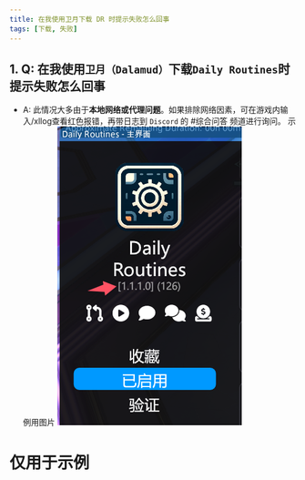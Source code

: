 ```yaml
---
title: 在我使用卫月下载 DR 时提示失败怎么回事
tags: [下载, 失败]
---
```


## 1. Q: 在我使用`卫月（Dalamud）`下载`Daily Routines`时提示失败怎么回事
   - A: 此情况大多由于**本地网络或代理问题**。如果排除网络因素，可在游戏内输入/xllog查看红色报错，再带日志到 `Discord` 的 #综合问答 频道进行询问。
示例用图片
![DRF FAQ](/assets/drfaq.png)



# 仅用于示例

